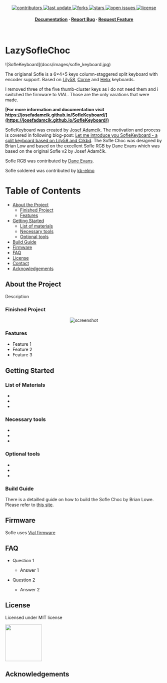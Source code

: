<div align="center">
  
<!-- Badges -->
<p>
  <a href="https://github.com/Mboehmlaender/kb-lazy-sofle-choc/graphs/contributors">
    <img src="https://img.shields.io/github/contributors/Mboehmlaender/kb-lazy-sofle-choc" alt="contributors" />
  </a>
  <a href="">
    <img src="https://img.shields.io/github/last-commit/Mboehmlaender/kb-lazy-sofle-choc" alt="last update" />
  </a>
  <a href="https://github.com/Mboehmlaender/kb-lazy-sofle-choc/network/members">
    <img src="https://img.shields.io/github/forks/Mboehmlaender/kb-lazy-sofle-choc" alt="forks" />
  </a>
  <a href="https://github.com/Mboehmlaender/kb-lazy-sofle-choc/stargazers">
    <img src="https://img.shields.io/github/stars/Mboehmlaender/kb-lazy-sofle-choc" alt="stars" />
  </a>
  <a href="https://github.com/Mboehmlaender/kb-lazy-sofle-choc/issues/">
    <img src="https://img.shields.io/github/issues/Mboehmlaender/kb-lazy-sofle-choc" alt="open issues" />
  </a>
  <a href="https://github.com/Mboehmlaender/kb-lazy-sofle-choc/blob/master/LICENSE">
    <img src="https://img.shields.io/github/license/Mboehmlaender/kb-lazy-sofle-choc.svg" alt="license" />
  </a>
</p>
   
<h4>
    <a href="https://github.com/Mboehmlaender/kb-lazy-sofle-choc">Documentation</a>
  <span> · </span>
    <a href="https://github.com/Mboehmlaender/kb-lazy-sofle-choc/issues/">Report Bug</a>
  <span> · </span>
    <a href="https://github.com/Mboehmlaender/kb-lazy-sofle-choc/issues/">Request Feature</a>
  </h4>
</div>

<br />
  <!-- <img src="assets/logo.png" alt="logo" width="200" height="auto" /> -->
  <h1>LazySofleChoc</h1>
  
  <p>
![SofleKeyboard](docs/images/sofle_keyboard.jpg)

The origianal Sofle is a 6×4+5 keys column-staggered split keyboard with encoder support. Based on [Lily58](https://github.com/kata0510/Lily58), [Corne](https://github.com/foostan/crkbd) and [Helix](https://github.com/MakotoKurauchi/helix) keyboards.

I removed three of the five thumb-cluster keys as i do not need them and i switched the firmware to VIAL. Those are the only varations that were made.

**[For more information and documentation visit https://josefadamcik.github.io/SofleKeyboard/](https://josefadamcik.github.io/SofleKeyboard/)**

SofleKeyboard was created by [Josef Adamcik](https://josef-adamcik.cz/). The motivation and process is covered in following blog-post: [Let me introduce you SofleKeyboard - a split keyboard based on Lily58 and Crkbd](https://josef-adamcik.cz/electronics/let-me-introduce-you-sofle-keyboard-split-keyboard-based-on-lily58.html). The Sofle Choc was designed by Brian Low and based on the excellent Sofle RGB by Dane Evans which was based on the original Sofle v2 by Josef Adamčík.

Sofle RGB was contributed by [Dane Evans](https://github.com/DaneEvans).

Sofle soldered was contributed by [kb-elmo](https://github.com/kb-elmo)

</p>

<!-- Table of Contents -->
# Table of Contents

- [About the Project](#about-the-project)
  * [Finished Project](#finished-project)
  * [Features](#features)
- [Getting Started](#getting-started)
  * [List of materials](#list-of-materials)
  * [Necessary tools](#necessary-tools) 
  * [Optional tools](#optional-tools)
- [Build Guide](#build-guide)
- [Firmware](#firmware)
- [FAQ](#faq)
- [License](#license)
- [Contact](#contact)
- [Acknowledgements](#acknowledgements)

<!-- About the Project -->
## About the Project
Description

<!-- Finished Project -->
### Finished Project

<div align="center"> 
  <img src="https://placehold.co/600x400?text=Your+Screenshot+here" alt="screenshot" />
</div>

<!-- Features -->
### Features

- Feature 1
- Feature 2
- Feature 3

<!-- Getting Started -->
## Getting Started

<!-- List of Materials -->
### List of Materials

- 
- 
- 

<!-- Necessary tools -->
### Necessary tools
- 
-
-
   
<!-- Optional tools -->
### Optional tools
- 
-
-

<!-- Build Guide -->
### Build Guide

There is a detailled guide on how to build the Sofle Choc by Brian Lowe. Please refer to [this site](https://brianlow.notion.site/Sofle-Choc-Build-Guide-c4bbbaece6e746f7a5956842af567e79).

<!-- Firmware -->
## Firmware 

Sofle uses [Vial firmware](https://github.com/vial-kb/vial-qmk)

<!-- FAQ -->
## FAQ

- Question 1

  + Answer 1

- Question 2

  + Answer 2


<!-- License -->
## License

Licensed under MIT license

[<img src="[https://mirrors.creativecommons.org/presskit/buttons/88x31/png/by-sa.png](https://opensource.org/wp-content/themes/osi/assets/img/osi-badge-light.svg)" width="117">](https://opensource.org/license/mit)

<!-- Acknowledgments -->
## Acknowledgements
